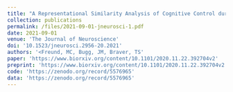 ```yaml
---
title: "A Representational Similarity Analysis of Cognitive Control during Color-Word Stroop"
collection: publications
permalink: /files/2021-09-01-jneurosci-1.pdf
date: 2021-09-01
venue: 'The Journal of Neuroscience'
doi: '10.1523/jneurosci.2956-20.2021'
authors: '<Freund, MC, Bugg, JM, Braver, TS'
paper: 'https://www.biorxiv.org/content/10.1101/2020.11.22.392704v2'
preprint: 'https://www.biorxiv.org/content/10.1101/2020.11.22.392704v2'
code: 'https://zenodo.org/record/5576965'
data: 'https://zenodo.org/record/5576965'
---
```

